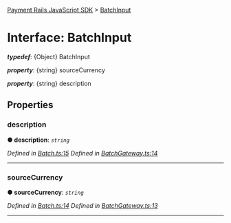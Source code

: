 [Payment Rails JavaScript SDK](../README.md) > [BatchInput](../interfaces/batchinput.md)



# Interface: BatchInput

*__typedef__*: {Object} BatchInput

*__property__*: {string} sourceCurrency

*__property__*: {string} description



## Properties
<a id="description"></a>

###  description

**●  description**:  *`string`* 

*Defined in [Batch.ts:15](https://github.com/PaymentRails/javascript-sdk/blob/d7f3cdf/lib/Batch.ts#L15)*
*Defined in [BatchGateway.ts:14](https://github.com/PaymentRails/javascript-sdk/blob/d7f3cdf/lib/BatchGateway.ts#L14)*





___

<a id="sourcecurrency"></a>

###  sourceCurrency

**●  sourceCurrency**:  *`string`* 

*Defined in [Batch.ts:14](https://github.com/PaymentRails/javascript-sdk/blob/d7f3cdf/lib/Batch.ts#L14)*
*Defined in [BatchGateway.ts:13](https://github.com/PaymentRails/javascript-sdk/blob/d7f3cdf/lib/BatchGateway.ts#L13)*





___


